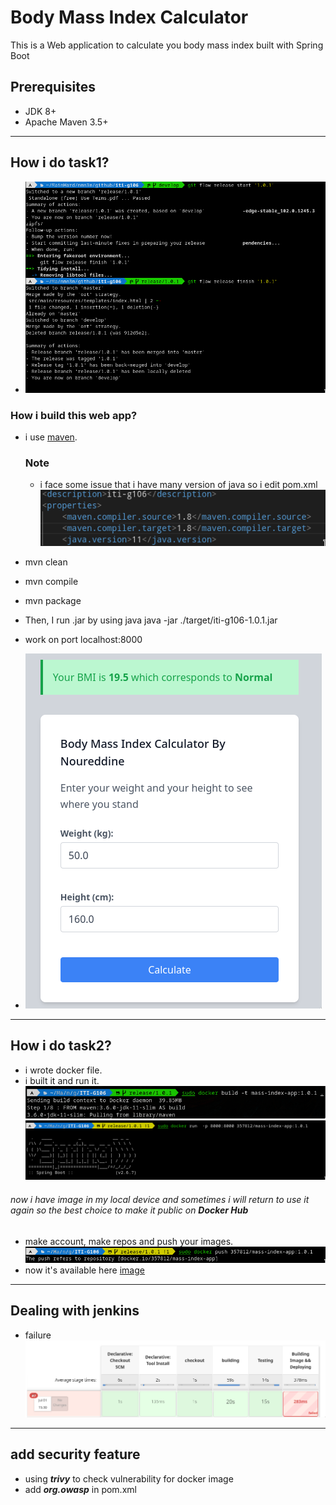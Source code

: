 # Body Mass Index Calculator

This is a Web application to calculate you body mass index built with Spring Boot


## Prerequisites
* JDK 8+
* Apache Maven 3.5+
---
## How i do task1?
- ![release](./images/release.png)

### How i build this web app?
- i use [maven](https://maven.apache.org/).
	### Note
	- i face some issue that i have many version of java so i edit pom.xml
	![issue](./images/issue.png)
- mvn clean 
- mvn compile 
- mvn package 
- Then, I run .jar by using java
		java -jar ./target/iti-g106-1.0.1.jar
- work on port localhost:8000

- ![finalEdit](./images/finalEdit.png)
---
## How i do task2?
- i wrote docker file.
- i built it and run it.
 ![build](./images/dockerBuild.png)
 ![run](./images/dockerRun.png)
###### now i have image in my local device and sometimes i will return to use it again so the best choice to make it public on **Docker Hub**
- make account, make repos and push your images.
 ![push](./images/dockerPush.png)
- now it's available here [image](https://hub.docker.com/r/357812/mass-index-app/tags)
--- 
## Dealing with jenkins 
- failure 
![failure](./images/failure.png)

---
## add security feature 
- using _**trivy**_ to check vulnerability for docker image 
- add _**org.owasp**_ in pom.xml
